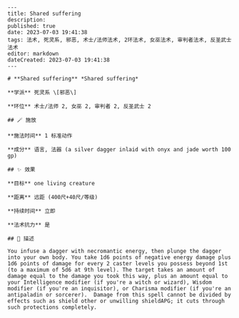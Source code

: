 
    ---
    title: Shared suffering
    description: 
    published: true
    date: 2023-07-03 19:41:38
    tags: 法术, 死灵系, 邪恶, 术士/法师法术, 2环法术, 女巫法术, 审判者法术, 反圣武士法术
    editor: markdown
    dateCreated: 2023-07-03 19:41:38
    ---

    # **Shared suffering** *Shared suffering*

    **学派** 死灵系 \[邪恶\] 

    **环位** 术士/法师 2, 女巫 2, 审判者 2, 反圣武士 2

    ## 🪄 施放

    **施法时间** 1 标准动作

    **成分** 语言, 法器 (a silver dagger inlaid with onyx and jade worth 100 gp)

    ## ✨ 效果 

    **目标** one living creature 

    **距离** 远距 (400尺+40尺/等级)  

    **持续时间** 立即 

    **法术抗力** 是

    ## 📖 描述

    You infuse a dagger with necromantic energy, then plunge the dagger into your own body. You take 1d6 points of negative energy damage plus 1d6 points of damage for every 2 caster levels you possess beyond 1st (to a maximum of 5d6 at 9th level). The target takes an amount of damage equal to the damage you took this way, plus an amount equal to your Intelligence modifier (if you're a witch or wizard), Wisdom modifier (if you're an inquisitor), or Charisma modifier (if you're an antipaladin or sorcerer).  Damage from this spell cannot be divided by effects such as shield other or unwilling shieldAPG; it cuts through such protections completely.
    